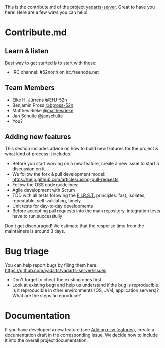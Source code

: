 This is the contribute.md of the project [yadarts-server](https://github.com/yadarts/yadarts-server).
Great to have you here! Here are a few ways you can help!

# Contribute.md

## Learn & listen
Best way to get started is to start with these:

* IRC channel:  #52north on irc.freenode.net

## Team Members
* Eike H. Jürrens [@EHJ-52n](https://github.com/EHJ-52n)
* Benjamin Pross [@bpross-52n](https://github.com/bpross-52n)
* Matthes Rieke [@matthesrieke](https://github.com/matthesrieke)
* Jan Schulte [@janschulte](https://github.com/janschulte)
* You?

## Adding new features

This section includes advice on how to build new features for the project & what kind of process it includes. 

* Before you start working on a new feature, create a new issue to start a discussion on it.
* We follow the fork & pull development model: <https://help.github.com/articles/using-pull-requests>
* Follow the OSS code guidelines:
 * Agile development with Scrum
 * TDD with all tests following the [F.I.R.S.T.](http://agileinaflash.blogspot.de/2009/02/first.html) principles: fast, isolates, repeatable, self-validating, timely.
  * Unit tests for day-to-day developments
  * Before accepting pull requests into the main repository, integration tests have to run successfully 

Don't get discouraged! We estimate that the response time from the maintainers is around 3 days.

# Bug triage

You can help report bugs by filing them here: <https://github.com/yadarts/yadarts-server/issues>

* Don't forget to check the existing ones first
* Look at existing bugs and help us understand if the bug is reproducible. Is it reproducible in other environments (OS, JVM, application servers)? What are the steps to reproduce? 

# Documentation

If you have developed a new feature (see [Adding new features](#adding-new-features)), create
a documentation draft in the corresponding issue. We decide how to
include it into the overall project documentation.

